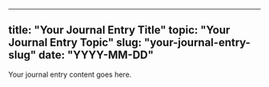 
---
title: "Your Journal Entry Title"
topic: "Your Journal Entry Topic"
slug: "your-journal-entry-slug"
date: "YYYY-MM-DD"
---

Your journal entry content goes here.
